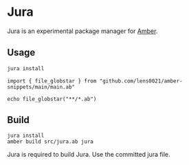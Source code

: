 # Jura

Jura is an experimental package manager for [Amber].

## Usage

```bash
jura install
```

```ab
import { file_globstar } from "github.com/lens0021/amber-snippets/main/main.ab"

echo file_globstar("**/*.ab")
```

## Build

```
jura install
amber build src/jura.ab jura
```

Jura is required to build Jura. Use the committed jura file.

[amber]: https://github.com/amber-lang/amber
